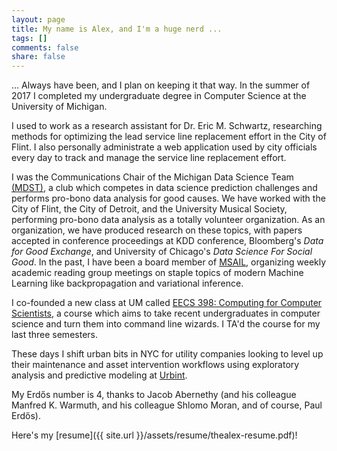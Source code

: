 ```yaml
---
layout: page
title: My name is Alex, and I'm a huge nerd ...
tags: []
comments: false
share: false
---
```


... Always have been, and I plan on keeping it that way. In the summer of 2017
I completed my undergraduate degree in Computer Science at the University of
Michigan.

I used to work as a research assistant for Dr. Eric M. Schwartz, researching
methods for optimizing the lead service line replacement effort in the City of
Flint. I also personally administrate a web application used by city officials
every day to track and manage the service line replacement effort.

I was the Communications Chair of the Michigan Data Science Team
[(MDST)](http://midas.umich.edu/mdst), a club which competes in data science
prediction challenges and performs pro-bono data analysis for good causes. We
have worked with the City of Flint, the City of Detroit, and the University
Musical Society, performing pro-bono data analysis as a totally volunteer
organization. As an organization, we have produced research on these topics,
with papers accepted in conference proceedings at KDD conference, Bloomberg's
_Data for Good Exchange_, and University of Chicago's _Data Science For Social
Good_.  In the past, I have been a board member of [MSAIL](http://msail.org),
organizing weekly academic reading group meetings on staple topics of modern
Machine Learning like backpropagation and variational inference.

I co-founded a new class at UM called [EECS 398: Computing for Computer
Scientists](https://c4cs.github.io), a course which aims to take recent
undergraduates in computer science and turn them into command line wizards.
I TA'd the course for my last three semesters.

These days I shift urban bits in NYC for utility companies looking to level up
their maintenance and asset intervention workflows using exploratory analysis
and predictive modeling at [Urbint](https://urbint.com).

My Erdős number is 4, thanks to Jacob Abernethy (and his colleague Manfred K.
Warmuth, and his colleague Shlomo Moran, and of course, Paul Erdős).

Here's my [resume]({{ site.url }}/assets/resume/thealex-resume.pdf)!
